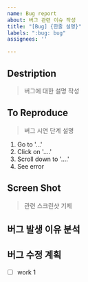 ```yaml
---
name: Bug report
about: 버그 관련 이슈 작성
title: "[Bug] {한줄 설명}"
labels: ":bug: bug"
assignees: ''

---
```


## Destription
> 버그에 대한 설명 작성

## To Reproduce
> 버그 시연 단계 설명
1. Go to '...'
2. Click on '....'
3. Scroll down to '....'
4. See error

## Screen Shot
> 관련 스크린샷 기제

## 버그 발생 이유 분석

## 버그 수정 계획

- [ ] work 1
